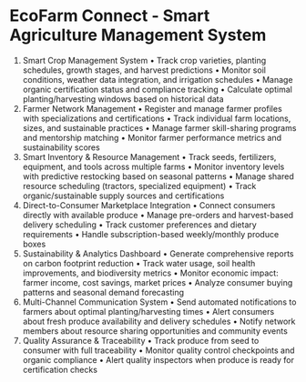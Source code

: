 # EcoFarm Connect - Smart Agriculture Management System
1. Smart Crop Management System
•	Track crop varieties, planting schedules, growth stages, and harvest predictions
•	Monitor soil conditions, weather data integration, and irrigation schedules
•	Manage organic certification status and compliance tracking
•	Calculate optimal planting/harvesting windows based on historical data
2. Farmer Network Management
•	Register and manage farmer profiles with specializations and certifications
•	Track individual farm locations, sizes, and sustainable practices
•	Manage farmer skill-sharing programs and mentorship matching
•	Monitor farmer performance metrics and sustainability scores
3. Smart Inventory & Resource Management
•	Track seeds, fertilizers, equipment, and tools across multiple farms
•	Monitor inventory levels with predictive restocking based on seasonal patterns
•	Manage shared resource scheduling (tractors, specialized equipment)
•	Track organic/sustainable supply sources and certifications
4. Direct-to-Consumer Marketplace Integration
•	Connect consumers directly with available produce
•	Manage pre-orders and harvest-based delivery scheduling
•	Track customer preferences and dietary requirements
•	Handle subscription-based weekly/monthly produce boxes
5. Sustainability & Analytics Dashboard
•	Generate comprehensive reports on carbon footprint reduction
•	Track water usage, soil health improvements, and biodiversity metrics
•	Monitor economic impact: farmer income, cost savings, market prices
•	Analyze consumer buying patterns and seasonal demand forecasting
6. Multi-Channel Communication System
•	Send automated notifications to farmers about optimal planting/harvesting times
•	Alert consumers about fresh produce availability and delivery schedules
•	Notify network members about resource sharing opportunities and community events
7. Quality Assurance & Traceability
•	Track produce from seed to consumer with full traceability
•	Monitor quality control checkpoints and organic compliance
•	Alert quality inspectors when produce is ready for certification checks

